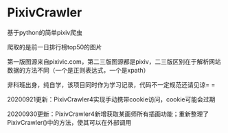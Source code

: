 # PixivCrawler
 基于python的简单pixiv爬虫
 
 爬取的是前一日排行榜top50的图片
 
 第一版图源来自pixivic.com，第二三版图源都是pixiv，二三版区别在于解析网站数据的方法不同（一个是正则表达式，一个是xpath）
 
 非科班出身，纯自学，该项目同时作为学习记录，代码不一定规范还请见谅= =
 
 20200921更新：PixivCrawler4实现手动携带cookie访问，cookie可能会过期

 20200930更新：PixivCrawler4新增获取某画师所有插画功能；重新整理了PixivCrawler()中的方法，使其可以在外部调用
 
 
